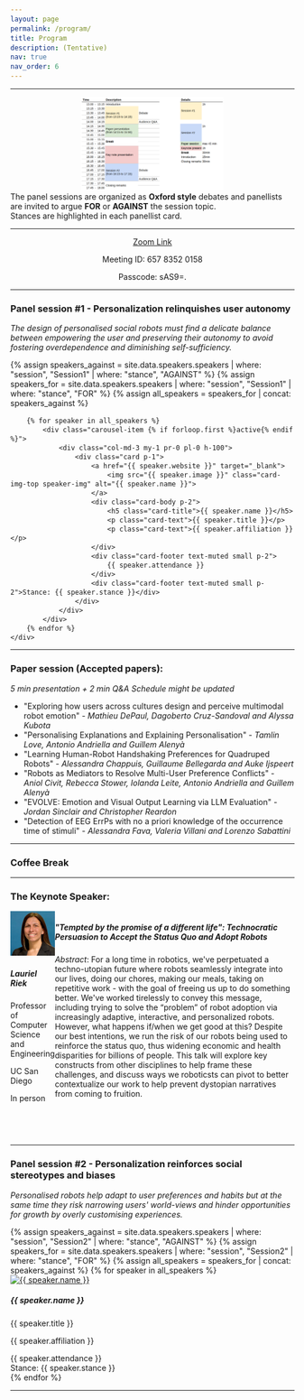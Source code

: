 ```yaml
---
layout: page
permalink: /program/
title: Program
description: (Tentative)
nav: true
nav_order: 6
---
```


<hr>
<!-- <h3>Workshop program</h3>
<ul> 
    <li>Introduction of the drafted journal structure that will serve as pivotal discussion guideline during the workshop</li>
    <li>Invited speakers' presentations followed by interactive activities to engage the audience and collect different perspectives on the topics</li>
    <li>Breakout sessions to discuss the topics in smaller groups</li>
    <li>Plenary session to present the results of the breakout sessions</li>
    <li>Panel session</li>
    <li>Closing remarks and definition of plan of action for the scientific contribution</li>
</ul> -->

<div class="card my-5" style="min-height: inherit; max-width: 50%; margin-left: auto !important; margin-right: auto !important;">
    <img src="/assets/img/program.png" class="mx-auto d-block" alt='program'>
</div>
The panel sessions are organized as <b>Oxford style</b> debates and panellists are invited to argue <b>FOR</b> or <b>AGAINST</b> the session topic. 
<br>
Stances are highlighted in each panellist card.
<hr>
<div style="text-align: center;">
      <p><a href="https://uni-augsburg.zoom-x.de/j/65783520158?pwd=bCC4HMEp86nk6Y9UbuXla31RIAugVB.1" class="btn main-button" target="_blank">Zoom Link</a></p>
    <p>Meeting ID: 657 8352 0158</p>
    <p>Passcode: sAS9=. </p>
</div>
<hr>
<h3>Panel session #1 - Personalization relinquishes user autonomy</h3>
<p><i>The design of personalised social robots must find a delicate balance between empowering the user and preserving their autonomy to avoid fostering overdependence and diminishing self-sufficiency.</i></p>
  <div id="myCarouselSpeakers" class="carousel container card-deck mt-3 mb-5">
    <div class="carousel-inner w-100 d-flex">  
        {% assign speakers_against = site.data.speakers.speakers | where: "session", "Session1" | where: "stance", "AGAINST" %}
        {% assign speakers_for = site.data.speakers.speakers | where: "session", "Session1" | where: "stance", "FOR" %}
        {% assign all_speakers = speakers_for | concat: speakers_against %}

        {% for speaker in all_speakers %}
            <div class="carousel-item {% if forloop.first %}active{% endif %}">
                <div class="col-md-3 my-1 pr-0 pl-0 h-100">
                    <div class="card p-1">
                        <a href="{{ speaker.website }}" target="_blank">
                            <img src="{{ speaker.image }}" class="card-img-top speaker-img" alt="{{ speaker.name }}">
                        </a>
                        <div class="card-body p-2">
                            <h5 class="card-title">{{ speaker.name }}</h5>
                            <p class="card-text">{{ speaker.title }}</p>
                            <p class="card-text">{{ speaker.affiliation }}</p>
                        </div>
                        <div class="card-footer text-muted small p-2">
                            {{ speaker.attendance }}
                        </div>
                        <div class="card-footer text-muted small p-2">Stance: {{ speaker.stance }}</div>
                    </div>
                </div>
            </div>
        {% endfor %}
    </div>

</div>

<hr>
<h3>Paper session (Accepted papers): </h3>
<i>5 min presentation + 2 min Q&amp;A</i>
<i>Schedule might be updated</i>
<ul>
    <li>"Exploring how users across cultures design and perceive multimodal robot emotion" - <i>Mathieu DePaul, Dagoberto Cruz-Sandoval and Alyssa Kubota</i></li>
    <li>"Personalising Explanations and Explaining Personalisation" - <i>Tamlin Love, Antonio Andriella and Guillem Alenyà</i></li>
    <li>"Learning Human-Robot Handshaking Preferences for Quadruped Robots" - <i>Alessandra Chappuis, Guillaume Bellegarda and Auke Ijspeert</i></li>
    <li>"Robots as Mediators to Resolve Multi-User Preference Conflicts" - <i>Aniol Civit, Rebecca Stower, Iolanda Leite, Antonio Andriella and Guillem Alenyà</i></li>
    <li>"EVOLVE: Emotion and Visual Output Learning via LLM Evaluation" - <i>Jordan Sinclair and Christopher Reardon</i></li>
    <li>"Detection of EEG ErrPs with no a priori knowledge of the occurrence time of stimuli" - <i>Alessandra Fava, Valeria Villani and Lorenzo Sabattini</i></li>
</ul>
<hr>
<h3>Coffee Break</h3>
<hr>

<h3>The Keynote Speaker: </h3>
<div class="row" style="display: flex; justify-content: center;">
  <div class="col-md-3 pr-0 pl-0 m-1" style = "min-height: 400px; max-width: 255px;">
      <div class="card p-1" style="min-height: inherit;">
        <a href="https://laurelriek.org/" target="_blank">
            <img src="/assets/img/lr.jpg" class="card-img-top speaker-img" alt="Lauriel Riek">
        </a>
        <div class="card-body p-2">
            <h5 class="card-title">Lauriel Riek</h5>
            <p class="card-text">Professor of Computer Science and Engineering</p>
            <p class="card-text">UC San Diego</p>
        </div>
        <div class="card-footer text-muted small p-2">
            In person <i class='fa-solid fa-user'></i>
        </div>
      </div>
  </div>
  <div class="col-md-6 m-1 pr-0 pl-0 d-inline">
      <div class="card p-1" style="min-height: inherit;">
      <div class="card-header"><h5>"Tempted by the promise of a different life": Technocratic Persuasion to Accept the Status Quo and Adopt Robots</h5></div>
      <div class="card-body"> <i>Abstract</i>: For a long time in robotics, we've perpetuated a techno-utopian future where robots seamlessly integrate into our lives, doing our chores, making our meals, taking on repetitive work - with the goal of freeing us up to do something better. We've worked tirelessly to convey this message, including trying to solve the “problem” of robot adoption via increasingly adaptive, interactive, and personalized robots. However, what happens if/when we get good at this? Despite our best intentions, we run the risk of our robots being used to reinforce the status quo, thus widening economic and health disparities for billions of people. This talk will explore key constructs from other disciplines to help frame these challenges, and discuss ways we roboticsts can pivot to better contextualize our work to help prevent dystopian narratives from coming to fruition.</div>
      </div>
  </div>
</div>

<hr>
<h3>Panel session #2 - Personalization reinforces social stereotypes and biases</h3>
<p><i>Personalised robots help adapt to user preferences and habits but at the same time they risk narrowing users' world-views and hinder opportunities for growth by overly customising experiences.</i></p>
<div id="myCarouselSpeakers" class="carousel container card-deck mt-3 mb-5">
    <div class="carousel-inner w-100 d-flex">  
        {% assign speakers_against = site.data.speakers.speakers | where: "session", "Session2" | where: "stance", "AGAINST" %}
        {% assign speakers_for = site.data.speakers.speakers | where: "session", "Session2" | where: "stance", "FOR" %}
        {% assign all_speakers = speakers_for | concat: speakers_against %}
        {% for speaker in all_speakers %}
            <div class="carousel-item {% if forloop.first %}active{% endif %}">
                <div class="col-md-3 my-1 pr-0 pl-0 h-100">
                    <div class="card p-1">
                        <a href="{{ speaker.website }}" target="_blank">
                            <img src="{{ speaker.image }}" class="card-img-top speaker-img" alt="{{ speaker.name }}">
                        </a>
                        <div class="card-body p-2">
                            <h5 class="card-title">{{ speaker.name }}</h5>
                            <p class="card-text">{{ speaker.title }}</p>
                            <p class="card-text">{{ speaker.affiliation }}</p>
                        </div>
                        <div class="card-footer text-muted small p-2">
                            {{ speaker.attendance }}
                        </div>
                        <div class="card-footer text-muted small p-2">Stance: {{ speaker.stance }}</div>
                    </div>
                </div>
            </div>
        {% endfor %}
    </div>
  </div>
<hr>
